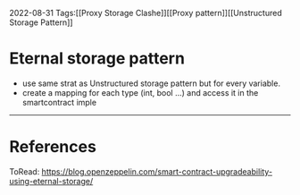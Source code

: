 2022-08-31
Tags:[[Proxy Storage Clashe]][[Proxy pattern]][[Unstructured Storage Pattern]]

# Eternal storage pattern 
- use same strat as Unstructured storage pattern but for every variable.
- create a mapping for each type (int, bool ...) and access it in the smartcontract imple

---
# References
ToRead: https://blog.openzeppelin.com/smart-contract-upgradeability-using-eternal-storage/
